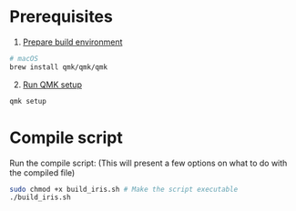 # Prerequisites

1. [Prepare build environment](https://docs.qmk.fm/newbs_getting_started#set-up-your-environment)

```sh
# macOS
brew install qmk/qmk/qmk
```

2. [Run QMK setup](https://docs.qmk.fm/newbs_getting_started#set-up-qmk)

```sh
qmk setup
```

# Compile script

Run the compile script: (This will present a few options on what to do with the compiled file)

```sh
sudo chmod +x build_iris.sh # Make the script executable
./build_iris.sh
```
